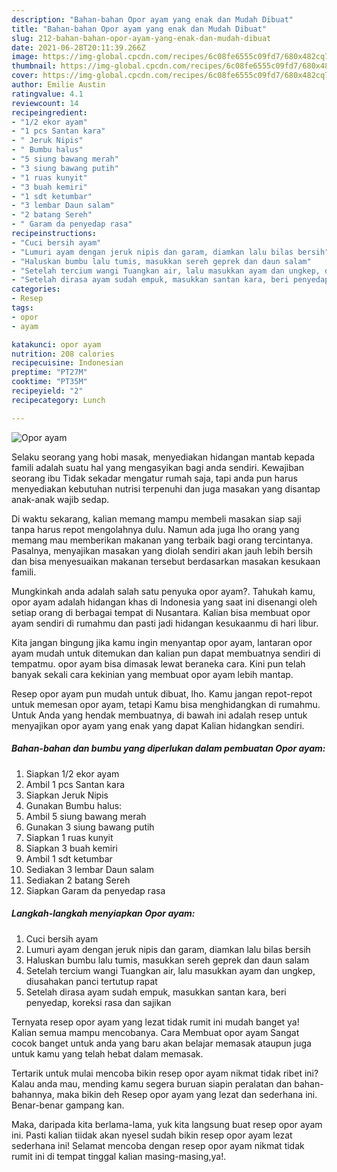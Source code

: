 ```yaml
---
description: "Bahan-bahan Opor ayam yang enak dan Mudah Dibuat"
title: "Bahan-bahan Opor ayam yang enak dan Mudah Dibuat"
slug: 212-bahan-bahan-opor-ayam-yang-enak-dan-mudah-dibuat
date: 2021-06-28T20:11:39.266Z
image: https://img-global.cpcdn.com/recipes/6c08fe6555c09fd7/680x482cq70/opor-ayam-foto-resep-utama.jpg
thumbnail: https://img-global.cpcdn.com/recipes/6c08fe6555c09fd7/680x482cq70/opor-ayam-foto-resep-utama.jpg
cover: https://img-global.cpcdn.com/recipes/6c08fe6555c09fd7/680x482cq70/opor-ayam-foto-resep-utama.jpg
author: Emilie Austin
ratingvalue: 4.1
reviewcount: 14
recipeingredient:
- "1/2 ekor ayam"
- "1 pcs Santan kara"
- " Jeruk Nipis"
- " Bumbu halus"
- "5 siung bawang merah"
- "3 siung bawang putih"
- "1 ruas kunyit"
- "3 buah kemiri"
- "1 sdt ketumbar"
- "3 lembar Daun salam"
- "2 batang Sereh"
- " Garam da penyedap rasa"
recipeinstructions:
- "Cuci bersih ayam"
- "Lumuri ayam dengan jeruk nipis dan garam, diamkan lalu bilas bersih"
- "Haluskan bumbu lalu tumis, masukkan sereh geprek dan daun salam"
- "Setelah tercium wangi Tuangkan air, lalu masukkan ayam dan ungkep, diusahakan panci tertutup rapat"
- "Setelah dirasa ayam sudah empuk, masukkan santan kara, beri penyedap, koreksi rasa dan sajikan"
categories:
- Resep
tags:
- opor
- ayam

katakunci: opor ayam 
nutrition: 208 calories
recipecuisine: Indonesian
preptime: "PT27M"
cooktime: "PT35M"
recipeyield: "2"
recipecategory: Lunch

---
```



![Opor ayam](https://img-global.cpcdn.com/recipes/6c08fe6555c09fd7/680x482cq70/opor-ayam-foto-resep-utama.jpg)

Selaku seorang yang hobi masak, menyediakan hidangan mantab kepada famili adalah suatu hal yang mengasyikan bagi anda sendiri. Kewajiban seorang ibu Tidak sekadar mengatur rumah saja, tapi anda pun harus menyediakan kebutuhan nutrisi terpenuhi dan juga masakan yang disantap anak-anak wajib sedap.

Di waktu  sekarang, kalian memang mampu membeli masakan siap saji tanpa harus repot mengolahnya dulu. Namun ada juga lho orang yang memang mau memberikan makanan yang terbaik bagi orang tercintanya. Pasalnya, menyajikan masakan yang diolah sendiri akan jauh lebih bersih dan bisa menyesuaikan makanan tersebut berdasarkan masakan kesukaan famili. 



Mungkinkah anda adalah salah satu penyuka opor ayam?. Tahukah kamu, opor ayam adalah hidangan khas di Indonesia yang saat ini disenangi oleh setiap orang di berbagai tempat di Nusantara. Kalian bisa membuat opor ayam sendiri di rumahmu dan pasti jadi hidangan kesukaanmu di hari libur.

Kita jangan bingung jika kamu ingin menyantap opor ayam, lantaran opor ayam mudah untuk ditemukan dan kalian pun dapat membuatnya sendiri di tempatmu. opor ayam bisa dimasak lewat beraneka cara. Kini pun telah banyak sekali cara kekinian yang membuat opor ayam lebih mantap.

Resep opor ayam pun mudah untuk dibuat, lho. Kamu jangan repot-repot untuk memesan opor ayam, tetapi Kamu bisa menghidangkan di rumahmu. Untuk Anda yang hendak membuatnya, di bawah ini adalah resep untuk menyajikan opor ayam yang enak yang dapat Kalian hidangkan sendiri.

<!--inarticleads1-->

##### Bahan-bahan dan bumbu yang diperlukan dalam pembuatan Opor ayam:

1. Siapkan 1/2 ekor ayam
1. Ambil 1 pcs Santan kara
1. Siapkan  Jeruk Nipis
1. Gunakan  Bumbu halus:
1. Ambil 5 siung bawang merah
1. Gunakan 3 siung bawang putih
1. Siapkan 1 ruas kunyit
1. Siapkan 3 buah kemiri
1. Ambil 1 sdt ketumbar
1. Sediakan 3 lembar Daun salam
1. Sediakan 2 batang Sereh
1. Siapkan  Garam da penyedap rasa




<!--inarticleads2-->

##### Langkah-langkah menyiapkan Opor ayam:

1. Cuci bersih ayam
1. Lumuri ayam dengan jeruk nipis dan garam, diamkan lalu bilas bersih
1. Haluskan bumbu lalu tumis, masukkan sereh geprek dan daun salam
1. Setelah tercium wangi Tuangkan air, lalu masukkan ayam dan ungkep, diusahakan panci tertutup rapat
1. Setelah dirasa ayam sudah empuk, masukkan santan kara, beri penyedap, koreksi rasa dan sajikan




Ternyata resep opor ayam yang lezat tidak rumit ini mudah banget ya! Kalian semua mampu mencobanya. Cara Membuat opor ayam Sangat cocok banget untuk anda yang baru akan belajar memasak ataupun juga untuk kamu yang telah hebat dalam memasak.

Tertarik untuk mulai mencoba bikin resep opor ayam nikmat tidak ribet ini? Kalau anda mau, mending kamu segera buruan siapin peralatan dan bahan-bahannya, maka bikin deh Resep opor ayam yang lezat dan sederhana ini. Benar-benar gampang kan. 

Maka, daripada kita berlama-lama, yuk kita langsung buat resep opor ayam ini. Pasti kalian tiidak akan nyesel sudah bikin resep opor ayam lezat sederhana ini! Selamat mencoba dengan resep opor ayam nikmat tidak rumit ini di tempat tinggal kalian masing-masing,ya!.

